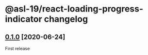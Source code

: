 # @asl-19/react-loading-progress-indicator changelog

## [0.1.0](https://github.com/ASL-19/react-loading-progress-indicator/pulls?q=is%3Apr+milestone%3A0.1.0+is%3Aclosed) [2020-06-24]

First release

